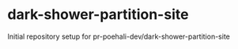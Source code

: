 # dark-shower-partition-site

Initial repository setup for pr-poehali-dev/dark-shower-partition-site